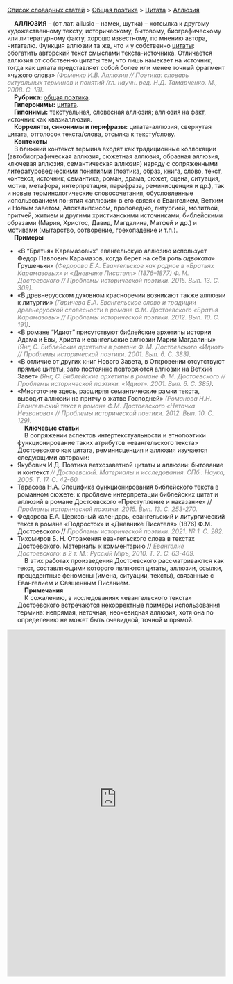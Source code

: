 <style>
st { color: Gray;
  font-style: italic;}
</style>

[Список словарных статей](https://thesaurus-dostoevsky.github.io/Thesaurus/) > [Общая поэтика](theorpoe.md) > [Цитата](цитата.md) > [Аллюзия](аллюзия.md) 

&nbsp;&nbsp;&nbsp;&nbsp;**АЛЛЮЗИЯ** – (от лат. allusio – намек, шутка) – «отсылка к другому художественному тексту, историческому, бытовому, биографическому или литературному факту, хорошо известному, по мнению автора, читателю. Функция аллюзии та же, что и у собственно [цитаты](цитата.md): обогатить авторский текст смыслами текста-источника. Отличается аллюзия от собственно цитаты тем, что лишь намекает на источник, тогда как цитата представляет собой более или менее точный фрагмент «чужого слова» <st>(Фоменко И.В. Аллюзия // Поэтика: словарь актуальных терминов и понятий /гл. научн. ред. Н.Д. Тамарченко. М., 2008. С. 18)</st>.  
&nbsp;&nbsp;&nbsp;&nbsp;**Рубрика:** [общая поэтика](theorpoe.md).   
&nbsp;&nbsp;&nbsp;&nbsp;**Гиперонимы:** [цитата](цитата.md).  
&nbsp;&nbsp;&nbsp;&nbsp;**Гипонимы:** текстуальная, словесная аллюзия;  аллюзия на факт, источник как квазиаллюзия.  
&nbsp;&nbsp;&nbsp;&nbsp;**Корреляты, синонимы и перифразы:** цитата-аллюзия, свернутая цитата, отголосок  текста/слова,  отсылка к тексту/слову.  
&nbsp;&nbsp;&nbsp;&nbsp;**Контексты**  
&nbsp;&nbsp;&nbsp;&nbsp;В ближний контекст термина входят как традиционные коллокации (автобиографическая аллюзия, сюжетная аллюзия, образная аллюзия, ключевая аллюзия, семантическая аллюзия) наряду с сопряженными литературоведческими понятиями (поэтика, образ, книга, слово, текст, контекст, источник, семантика, роман, драма, сюжет, сцена, ситуация, мотив, метафора, интерпретация, парафраза, реминисценция и др.), так и новые терминологические словосочетания, обусловленные использованием понятия «аллюзия» в его связях с Евангелием, Ветхим и Новым заветом, Апокалипсисом, проповедью,  литургией, молитвой, притчей, житием и другими христианскими источниками, библейскими образами (Мария, Христос, Давид, Магдалина, Матфей и др.) и мотивами (мытарство, сотворение, грехопадение и т.п.).  
&nbsp;&nbsp;&nbsp;&nbsp;**Примеры**  
* «В “Братьях Карамазовых” евангельскую аллюзию использует Федор Павлович Карамазов, когда берет на себя роль *адвоката*» Грушеньки» <st>(Федорова Е.А. Евангельское как родное в «Братьях Карамазовых» и «Дневнике Писателя» (1876–1877) Ф. М. Достоевского //  Проблемы исторической поэтики. 2015. Вып. 13. С. 309).</st>
* «В древнерусском духовном красноречии  возникают также аллюзии к литургии» <st>(Гаричева Е.А. Евангельское слово и традиции древнерусской словесности в романе Ф.М. Достоевского «Братья Карамазовы» //  Проблемы исторической поэтики.  2012. Вып. 10. С. 191)</st>.
* «В романе “Идиот” присутствуют библейские архетипы  истории Адама и Евы, Христа и евангельские аллюзии   Марии Магдалины» <st>(Янг, С. Библейские архетипы в романе Ф. М. Достоевского «Идиот» //  Проблемы исторической поэтики. 2001. Вып. 6. С. 383)</st>. 
* «В отличие от других книг Нового Завета, в Откровении отсутствуют прямые цитаты, зато постоянно повторяются аллюзии на Ветхий Завет» <st>(Янг, С. Библейские архетипы в романе Ф. М. Достоевского //  Проблемы исторической поэтики. «Идиот». 2001. Вып. 6. С. 385)</st>.
* «Многоточие здесь, расширяя семантические рамки текста, выводит аллюзии на притчу о жатве Господней» <st>(Романова Н.Н. Евангельский текст в романе Ф.М. Достоевского «Неточка Незванова» //  Проблемы исторической поэтики. 2012. Вып. 10. С. 129).</st>  <br>
&nbsp;&nbsp;&nbsp;&nbsp;**Ключевые статьи**  
&nbsp;&nbsp;&nbsp;&nbsp;В сопряжении аспектов интертекстуальности и этнопоэтики функционирование таких атрибутов «‎евангельского текста»‎ Достоевского как цитата, реминисценция и  аллюзия изучается следующими авторами: 
* Якубович И.Д. Поэтика ветхозаветной цитаты и аллюзии: бытование и контекст <st>// Достоевский. Материалы и исследования. СПб.: Наука, 2005. Т. 17. С. 42-60.</st>
* Тарасова Н.А. Специфика функционирования библейского текста в романном сюжете: к проблеме интерпретации библейских цитат и аллюзий в романе Достоевского «Преступление и наказание» // <st> Проблемы исторической поэтики. 2015. Вып. 13. С. 253-270.</st>
* Федорова Е.А. Церковный календарь, евангельский и литургический текст в романе «Подросток» и «Дневнике Писателя» (1876) Ф.М. Достоевского //  <st>Проблемы исторической поэтики. 2021. № 1. С. 282.</st>
* Тихомиров Б. Н. Отражения евангельского слова в текстах Достоевского. Материалы к комментарию // <st>Евангелие Достоевского: в 2 т. М.: Русскiй Мiръ, 2010. Т. 2. C. 63-469.</st>  
&nbsp;&nbsp;&nbsp;&nbsp;В этих работах произведения Достоевского рассматриваются как текст, составляющими которого являются цитаты, аллюзии, ссылки, прецедентные феномены (имена, ситуации, тексты), связанные с Евангелием и Священным Писанием.  <br>
&nbsp;&nbsp;&nbsp;&nbsp;**Примечания**  
&nbsp;&nbsp;&nbsp;&nbsp;К сожалению, в исследованиях «евангельского текста»‎ Достоевского встречаются некорректные примеры использования термина: непрямая, неточная, неочевидная аллюзия, хотя она по определению не может быть очевидной, точной и прямой. 

<iframe src="https://thesaurus-dostoevsky.github.io/nk/аллюзия.html" style="border:0px;width:100%;height:800px" allowfullscreen="true" webkitallowfullscreen="true" mozallowfullscreen="true">
